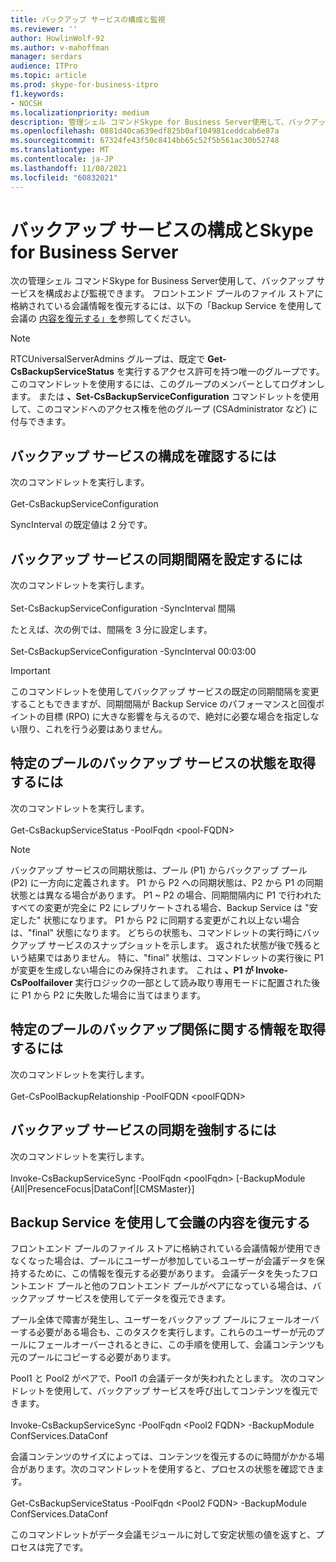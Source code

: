 ```yaml
---
title: バックアップ サービスの構成と監視
ms.reviewer: ''
author: HowlinWolf-92
ms.author: v-mahoffman
manager: serdars
audience: ITPro
ms.topic: article
ms.prod: skype-for-business-itpro
f1.keywords:
- NOCSH
ms.localizationpriority: medium
description: 管理シェル コマンドSkype for Business Server使用して、バックアップ サービスを構成および監視できます。
ms.openlocfilehash: 0881d40ca639edf825b0af104981ceddcab6e87a
ms.sourcegitcommit: 67324fe43f50c8414bb65c52f5b561ac30b52748
ms.translationtype: MT
ms.contentlocale: ja-JP
ms.lasthandoff: 11/08/2021
ms.locfileid: "60832021"
---
```

# <a name="configuring-and-monitoring-the-backup-service-in-skype-for-business-server"></a>バックアップ サービスの構成とSkype for Business Server

次の管理シェル コマンドSkype for Business Server使用して、バックアップ サービスを構成および監視できます。 フロントエンド プールのファイル ストアに格納されている会議情報を復元するには、以下の「Backup Service を使用して会議の [内容を復元する」を](#restore-conference-contents-using-the-backup-service)参照してください。

> [!NOTE]  
> RTCUniversalServerAdmins グループは、既定で **Get-CsBackupServiceStatus** を実行するアクセス許可を持つ唯一のグループです。 このコマンドレットを使用するには、このグループのメンバーとしてログオンします。 または **、Set-CsBackupServiceConfiguration** コマンドレットを使用して、このコマンドへのアクセス権を他のグループ (CSAdministrator など) に付与できます。

## <a name="to-see-the-backup-service-configuration"></a>バックアップ サービスの構成を確認するには

次のコマンドレットを実行します。<br/><br/>Get-CsBackupServiceConfiguration

SyncInterval の既定値は 2 分です。

## <a name="to-set-the-backup-service-sync-interval"></a>バックアップ サービスの同期間隔を設定するには

次のコマンドレットを実行します。<br/><br/>Set-CsBackupServiceConfiguration -SyncInterval 間隔

たとえば、次の例では、間隔を 3 分に設定します。<br/><br/>Set-CsBackupServiceConfiguration -SyncInterval 00:03:00


> [!IMPORTANT]  
> このコマンドレットを使用してバックアップ サービスの既定の同期間隔を変更することもできますが、同期間隔が Backup Service のパフォーマンスと回復ポイントの目標 (RPO) に大きな影響を与えるので、絶対に必要な場合を指定しない限り、これを行う必要はありません。

## <a name="to-get-the-backup-service-status-for-a-particular-pool"></a>特定のプールのバックアップ サービスの状態を取得するには

次のコマンドレットを実行します。<br/><br/>Get-CsBackupServiceStatus -PoolFqdn \<pool-FQDN>

> [!NOTE]  
> バックアップ サービスの同期状態は、プール (P1) からバックアップ プール (P2) に一方向に定義されます。 P1 から P2 への同期状態は、P2 から P1 の同期状態とは異なる場合があります。 P1 ~ P2 の場合、同期間隔内に P1 で行われたすべての変更が完全に P2 にレプリケートされる場合、Backup Service は "安定した" 状態になります。 P1 から P2 に同期する変更がこれ以上ない場合は、"final" 状態になります。 どちらの状態も、コマンドレットの実行時にバックアップ サービスのスナップショットを示します。 返された状態が後で残るという結果ではありません。 特に、"final" 状態は、コマンドレットの実行後に P1 が変更を生成しない場合にのみ保持されます。 これは **、P1 が Invoke-CsPoolfailover** 実行ロジックの一部として読み取り専用モードに配置された後に P1 から P2 に失敗した場合に当てはまります。

## <a name="to-get-information-about-the-backup-relationship-for-a-particular-pool"></a>特定のプールのバックアップ関係に関する情報を取得するには

次のコマンドレットを実行します。<br/><br/>Get-CsPoolBackupRelationship -PoolFQDN \<poolFQDN>

## <a name="to-force-a-backup-service-sync"></a>バックアップ サービスの同期を強制するには

次のコマンドレットを実行します。<br/><br/>Invoke-CsBackupServiceSync -PoolFqdn \<poolFqdn> [-BackupModule {All|PresenceFocus|DataConf|[CMSMaster}]

## <a name="restore-conference-contents-using-the-backup-service"></a>Backup Service を使用して会議の内容を復元する 

フロントエンド プールのファイル ストアに格納されている会議情報が使用できなくなった場合は、プールにユーザーが参加しているユーザーが会議データを保持するために、この情報を復元する必要があります。 会議データを失ったフロントエンド プールと他のフロントエンド プールがペアになっている場合は、バックアップ サービスを使用してデータを復元できます。

プール全体で障害が発生し、ユーザーをバックアップ プールにフェールオーバーする必要がある場合も、このタスクを実行します。これらのユーザーが元のプールにフェールオーバーされるときに、この手順を使用して、会議コンテンツも元のプールにコピーする必要があります。

Pool1 と Pool2 がペアで、Pool1 の会議データが失われたとします。 次のコマンドレットを使用して、バックアップ サービスを呼び出してコンテンツを復元できます。<br/><br/>Invoke-CsBackupServiceSync -PoolFqdn \<Pool2 FQDN> -BackupModule ConfServices.DataConf

会議コンテンツのサイズによっては、コンテンツを復元するのに時間がかかる場合があります。次のコマンドレットを使用すると、プロセスの状態を確認できます。<br/><br/>Get-CsBackupServiceStatus -PoolFqdn \<Pool2 FQDN> -BackupModule ConfServices.DataConf

このコマンドレットがデータ会議モジュールに対して安定状態の値を返すと、プロセスは完了です。
